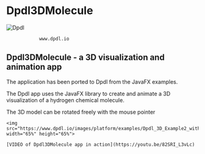 # Dpdl3DMolecule

![Dpdl](https://www.dpdl.io/images/dpdl-io.png)

				www.dpdl.io



## Dpdl3DMolecule - a 3D visualization and animation app

The application has been ported to Dpdl from the JavaFX examples.

The Dpdl app uses the JavaFX library to create and animate a 3D visualization of a hydrogen chemical molecule.

The 3D model can be rotated freely with the mouse pointer

	<img src="https://www.dpdl.io/images/platform/examples/Dpdl_3D_Example2_with_JavaFX.png" width="65%" height="65%">
	
	[VIDEO of Dpdl3DMolecule app in action](https://youtu.be/82SRI_L3vLc)


 
